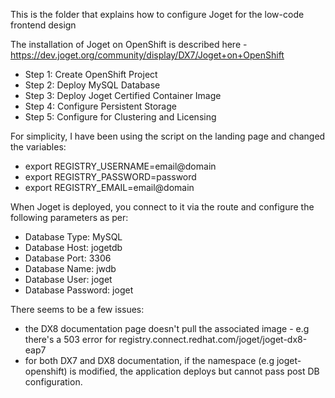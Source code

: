 This is the folder that explains how to configure Joget for the low-code frontend design

The installation of Joget on OpenShift is described here - https://dev.joget.org/community/display/DX7/Joget+on+OpenShift

 - Step 1: Create OpenShift Project
 - Step 2: Deploy MySQL Database
 - Step 3: Deploy Joget Certified Container Image
 - Step 4: Configure Persistent Storage
 - Step 5: Configure for Clustering and Licensing

For simplicity, I have been using the script on the landing page and changed the variables: 
 - export REGISTRY_USERNAME=email@domain
 - export REGISTRY_PASSWORD=password
 - export REGISTRY_EMAIL=email@domain

When Joget is deployed, you connect to it via the route and configure the following parameters as per:
 - Database Type: MySQL
 - Database Host: jogetdb
 - Database Port: 3306
 - Database Name: jwdb
 - Database User: joget
 - Database Password: joget

There seems to be a few issues:
 -  the DX8 documentation page doesn't pull the associated image - e.g there's a 503 error for registry.connect.redhat.com/joget/joget-dx8-eap7
 -  for both DX7 and DX8 documentation, if the namespace (e.g joget-openshift) is modified, the application deploys but cannot pass post DB configuration.
